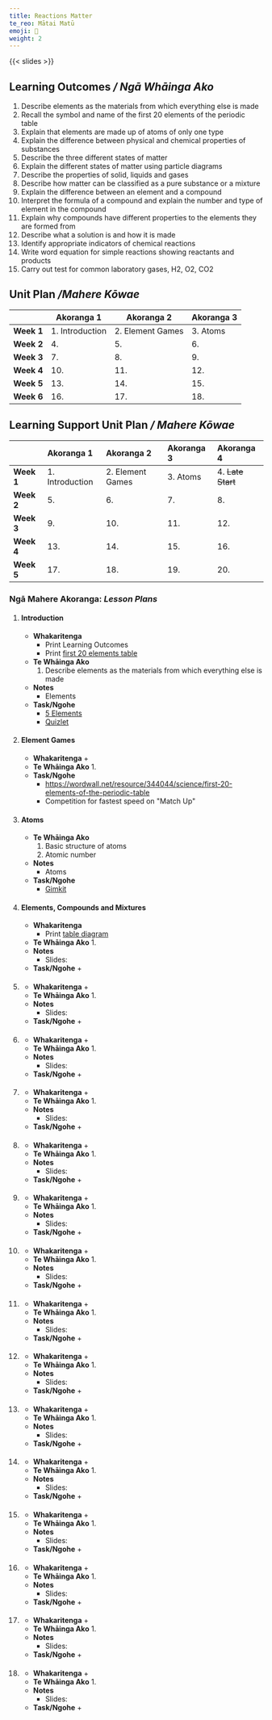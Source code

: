 ```yaml
---
title: Reactions Matter
te_reo: Mātai Matū
emoji: 🧪
weight: 2
---
```


<!-- NOTE: This unit needs severe re-working before teaching again. -->
<!-- TODO: Emphasise differences between atoms/elements/mixtures/compounds with regards to bonds existing or not -->
<!-- TODO: Add tasks categorising atoms, compounds, molecules, elements -->
<!-- TODO: Extra note writing chemical formulae -->
<!-- TODO: Notes on physical/chemical rxns - new things produced, state changes, fizzing etc. -->

{{< slides >}}

## Learning Outcomes _/ Ngā Whāinga Ako_

1. Describe elements as the materials from which everything else is made
2. Recall the symbol and name of the first 20 elements of the periodic table
3. Explain that elements are made up of atoms of only one type
4. Explain the difference between physical and chemical properties of substances
5. Describe the three different states of matter
6. Explain the different states of matter using particle diagrams
7. Describe the properties of solid, liquids and gases
8. Describe how matter can be classified as a pure substance or a mixture
9. Explain the difference between an element and a compound
10. Interpret the formula of a compound and explain the number and type of element in the compound
11. Explain why compounds have different properties to the elements they are formed from
12. Describe what a solution is and how it is made
13. Identify appropriate indicators of chemical reactions 
14. Write word equation for simple reactions showing reactants and products
15. Carry out test for common laboratory gases, H2, O2, CO2

## Unit Plan _/Mahere Kōwae_

|            |    Akoranga 1   |    Akoranga 2    | Akoranga 3 |
| ---------- | --------------- | ---------------- | ---------- |
| __Week 1__ | 1. Introduction | 2. Element Games | 3. Atoms   |
| __Week 2__ | 4.              | 5.               | 6.         |
| __Week 3__ | 7.              | 8.               | 9.         |
| __Week 4__ | 10.             | 11.              | 12.        |
| __Week 5__ | 13.             | 14.              | 15.        |
| __Week 6__ | 16.             | 17.              | 18.        |

## Learning Support Unit Plan _/ Mahere Kōwae_

|            |    Akoranga 1   |    Akoranga 2    | Akoranga 3 |     Akoranga 4    |
| :--------- | :-------------- | :--------------- | :--------- | :---------------- |
| __Week 1__ | 1. Introduction | 2. Element Games | 3. Atoms   | 4. ~~Late Start~~ |
| __Week 2__ | 5.              | 6.               | 7.         | 8.                |
| __Week 3__ | 9.              | 10.              | 11.        | 12.               |
| __Week 4__ | 13.             | 14.              | 15.        | 16.               |
| __Week 5__ | 17.             | 18.              | 19.        | 20.               |

### Ngā Mahere Akoranga: _Lesson Plans_

1. #### Introduction
    - __Whakaritenga__
        + Print Learning Outcomes
        + Print [first 20 elements table](https://docs.google.com/document/d/1BIGRnm-3hi_U6FWqaE-G4BwS69c-AQDyU069RRu4h_I/edit?usp=drive_web&ouid=117159040590017175115)
    - __Te Whāinga Ako__
        1. Describe elements as the materials from which everything else is made
    - __Notes__
        + Elements 
    - __Task/Ngohe__
        + [5 Elements](https://docs.google.com/document/d/1cLCYGIkMPWXIyCikTyOKHHW0-HkLxV51JGuxE5WnU6Q/edit)
        + [Quizlet](https://quizlet.com/nz/679637590/20-elements-flash-cards/)

2. #### Element Games
    - __Whakaritenga__
        +
    - __Te Whāinga Ako__
        1.
    - __Task/Ngohe__
        + https://wordwall.net/resource/344044/science/first-20-elements-of-the-periodic-table
        + Competition for fastest speed on "Match Up"

3. #### Atoms
    - __Te Whāinga Ako__
        1. Basic structure of atoms
        2. Atomic number
    - __Notes__
        + Atoms
    - __Task/Ngohe__
        + [Gimkit](https://www.gimkit.com/view/618d1f806e81f00023092a0f)

4. #### Elements, Compounds and Mixtures
    - __Whakaritenga__
        + Print [table diagram](https://docs.google.com/document/d/1mU6Mu9u8BFQqZPGjEnP2Dtpxy_lM2b7_vwyoelcrjcs/edit)
    - __Te Whāinga Ako__
        1.
    - __Notes__
        + Slides:
    - __Task/Ngohe__
        +

5. ####
    - __Whakaritenga__
        +
    - __Te Whāinga Ako__
        1.
    - __Notes__
        + Slides:
    - __Task/Ngohe__
        +

6. ####
    - __Whakaritenga__
        +
    - __Te Whāinga Ako__
        1.
    - __Notes__
        + Slides:
    - __Task/Ngohe__
        +

7. ####
    - __Whakaritenga__
        +
    - __Te Whāinga Ako__
        1.
    - __Notes__
        + Slides:
    - __Task/Ngohe__
        +

8. ####
    - __Whakaritenga__
        +
    - __Te Whāinga Ako__
        1.
    - __Notes__
        + Slides:
    - __Task/Ngohe__
        +

9. ####
    - __Whakaritenga__
        +
    - __Te Whāinga Ako__
        1.
    - __Notes__
        + Slides:
    - __Task/Ngohe__
        +

10. ####
    - __Whakaritenga__
        +
    - __Te Whāinga Ako__
        1.
    - __Notes__
        + Slides:
    - __Task/Ngohe__
        +

11. ####
    - __Whakaritenga__
        +
    - __Te Whāinga Ako__
        1.
    - __Notes__
        + Slides:
    - __Task/Ngohe__
        +

12. ####
    - __Whakaritenga__
        +
    - __Te Whāinga Ako__
        1.
    - __Notes__
        + Slides:
    - __Task/Ngohe__
        +

13. ####
    - __Whakaritenga__
        +
    - __Te Whāinga Ako__
        1.
    - __Notes__
        + Slides:
    - __Task/Ngohe__
        +

14. ####
    - __Whakaritenga__
        +
    - __Te Whāinga Ako__
        1.
    - __Notes__
        + Slides:
    - __Task/Ngohe__
        +

15. ####
    - __Whakaritenga__
        +
    - __Te Whāinga Ako__
        1.
    - __Notes__
        + Slides:
    - __Task/Ngohe__
        +

16. ####
    - __Whakaritenga__
        +
    - __Te Whāinga Ako__
        1.
    - __Notes__
        + Slides:
    - __Task/Ngohe__
        +

17. ####
    - __Whakaritenga__
        +
    - __Te Whāinga Ako__
        1.
    - __Notes__
        + Slides:
    - __Task/Ngohe__
        +

18. ####
    - __Whakaritenga__
        +
    - __Te Whāinga Ako__
        1.
    - __Notes__
        + Slides:
    - __Task/Ngohe__
        +
